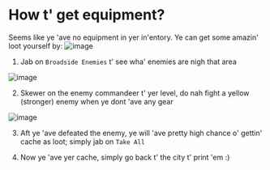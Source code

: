 # How t' get equipment?
Seems like ye 'ave no equipment in yer in'entory.
Ye can get some amazin' loot yourself by: 
![image](https://user-images.githubusercontent.com/18545294/147309356-69ebc040-b1db-4a68-804d-bc5714efb64e.png)

1. Jab on `Broadside Enemies` t' see wha' enemies are nigh that area

![image](https://user-images.githubusercontent.com/18545294/147309416-5bae5420-d47e-4429-99e9-3884be153cfb.png)

2. Skewer on the enemy commandeer t' yer level, do nah fight a yellow (stronger) enemy when ye dont 'ave any gear

![image](https://user-images.githubusercontent.com/18545294/147309576-640ae4c8-9d27-4719-8e06-ed82bc7a2d23.png)

3. Aft ye 'ave defeated the enemy, ye will 'ave pretty high chance o' gettin' cache as loot; simply jab on `Take All`

4. Now ye 'ave yer cache, simply go back t' the city t' print 'em :)